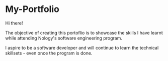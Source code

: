 # My-Portfolio

Hi there!

The objective of creating this portoflio is to showcase the skills I have learnt while attending Nology's software engineering program. 

I aspire to be a software developer and will continue to learn the technical skillsets - even once the program is done.